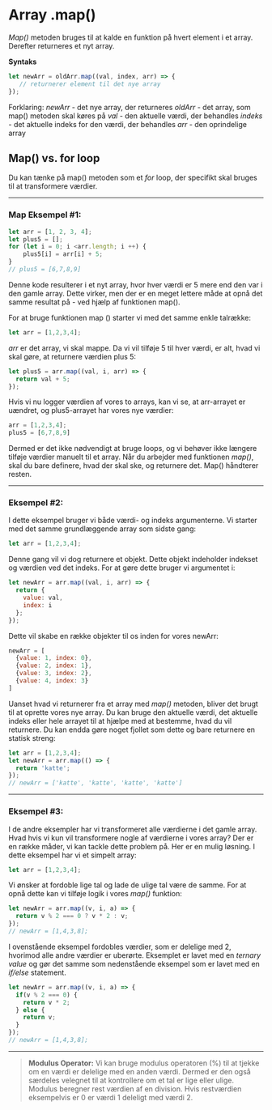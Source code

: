 # Array .map()

*Map()* metoden bruges til at kalde en funktion på hvert element i et array. Derefter returneres et nyt array.

**Syntaks**
```js
let newArr = oldArr.map((val, index, arr) => {
   // returnerer element til det nye array
});
```
Forklaring: 
*newArr* - det nye array, der returneres
*oldArr* - det array, som map() metoden skal køres på
*val* - den aktuelle værdi, der behandles
*indeks* - det aktuelle indeks for den værdi, der behandles
*arr* - den oprindelige array

## Map() vs. for loop
Du kan tænke på map() metoden som et *for* loop, der specifikt skal bruges til at transformere værdier.
___
### Map Eksempel #1:
```js
let arr = [1, 2, 3, 4];
let plus5 = [];
for (let i = 0; i <arr.length; i ++) {
    plus5[i] = arr[i] + 5;
}
// plus5 = [6,7,8,9]
```
Denne kode resulterer i et nyt array, hvor hver værdi er 5 mere end den var i den gamle array. Dette virker, men der er en meget lettere måde at opnå det samme resultat på - ved hjælp af funktionen map().

For at bruge funktionen map () starter vi med det samme enkle talrække:
```js
let arr = [1,2,3,4];
```
*arr* er det array, vi skal mappe. Da vi vil tilføje 5 til hver værdi, er alt, hvad vi skal gøre, at returnere værdien plus 5:
```js
let plus5 = arr.map((val, i, arr) => {
  return val + 5;
});
```
Hvis vi nu logger værdien af ​​vores to arrays, kan vi se, at arr-arrayet er uændret, og plus5-arrayet har vores nye værdier:
```js
arr = [1,2,3,4];
plus5 = [6,7,8,9]
```
Dermed er det ikke nødvendigt at bruge loops, og vi behøver ikke længere tilføje værdier manuelt til et array. Når du arbejder med funktionen *map()*, skal du bare definere, hvad der skal ske, og returnere det. Map() håndterer resten.
___
### Eksempel #2:
I dette eksempel bruger vi både værdi- og indeks argumenterne. Vi starter med det samme grundlæggende array som sidste gang:
```js
let arr = [1,2,3,4];
```
Denne gang vil vi dog returnere et objekt. Dette objekt indeholder indekset og værdien ved det indeks. For at gøre dette bruger vi argumentet i:
```js
let newArr = arr.map((val, i, arr) => {
  return {
    value: val,
    index: i
  };
});
```
Dette vil skabe en række objekter til os inden for vores newArr:
```js
newArr = [
  {value: 1, index: 0},
  {value: 2, index: 1},
  {value: 3, index: 2},
  {value: 4, index: 3}
]
```
Uanset hvad vi returnerer fra et array med *map()* metoden, bliver det brugt til at oprette vores nye array. Du kan bruge den aktuelle værdi, det aktuelle indeks eller hele arrayet til at hjælpe med at bestemme, hvad du vil returnere.
Du kan endda gøre noget fjollet som dette og bare returnere en statisk streng:
```js
let arr = [1,2,3,4];
let newArr = arr.map(() => {
  return 'katte';
});
// newArr = ['katte', 'katte', 'katte', 'katte']
```
___
### Eksempel #3:
I de andre eksempler har vi transformeret alle værdierne i det gamle array. Hvad hvis vi kun vil transformere nogle af værdierne i vores array? Der er en række måder, vi kan tackle dette problem på. Her er en mulig løsning.
I dette eksempel har vi et simpelt array:
```js
let arr = [1,2,3,4];
```
Vi ønsker at fordoble lige tal og lade de ulige tal være de samme. For at opnå dette kan vi tilføje logik i vores *map()*  funktion:
```js
let newArr = arr.map((v, i, a) => {
  return v % 2 === 0 ? v * 2 : v;
});
// newArr = [1,4,3,8];
```
I ovenstående eksempel fordobles værdier, som er delelige med 2, hvorimod alle andre værdier er uberørte. Eksemplet er lavet med en *ternary value* og gør det samme som nedenstående eksempel som er lavet med en *if/else* statement.
```js
let newArr = arr.map((v, i, a) => {
  if(v % 2 === 0) {
    return v * 2;
  } else {
    return v;
  }
});
// newArr = [1,4,3,8];
```
___
> **Modulus Operator:** 
> Vi kan bruge modulus operatoren (%) til at tjekke om en værdi er delelige med en anden værdi. Dermed er den også særdeles velegnet til at kontrollere om et tal er lige eller ulige. Modulus beregner rest værdien af en division. Hvis restværdien eksempelvis er 0 er værdi 1 deleligt med værdi 2.
